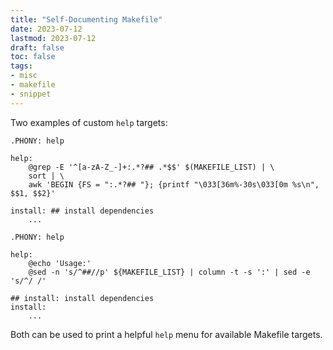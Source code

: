 ```yaml
---
title: "Self-Documenting Makefile"
date: 2023-07-12
lastmod: 2023-07-12
draft: false
toc: false
tags:
- misc
- makefile
- snippet
---
```


Two examples of custom `help` targets:

```make
.PHONY: help

help:
	@grep -E '^[a-zA-Z_-]+:.*?## .*$$' $(MAKEFILE_LIST) | \
    sort | \
    awk 'BEGIN {FS = ":.*?## "}; {printf "\033[36m%-30s\033[0m %s\n", $$1, $$2}'

install: ## install dependencies
	...
```

```make
.PHONY: help

help:
	@echo 'Usage:'
	@sed -n 's/^##//p' ${MAKEFILE_LIST} | column -t -s ':' | sed -e 's/^/ /'

## install: install dependencies
install:
	...
```

Both can be used to print a helpful `help` menu for available Makefile targets.
